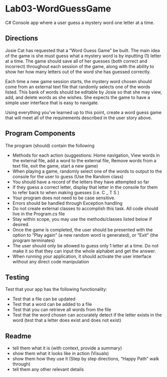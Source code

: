 # Lab03-WordGuessGame
C# Console app where a user guess a mystery word one letter at a time. 

## Directions
Josie Cat has requested that a “Word Guess Game” be built. The main idea of the game is she must guess what a mystery word is by inputting (1) letter at a time. The game should save all of her guesses (both correct and incorrect) throughout each session of the game, along with the ability to show her how many letters out of the word she has guessed correctly.

Each time a new game session starts, the mystery word chosen should come from an external text file that randomly selects one of the words listed. This bank of words should be editable by Josie so that she may view, add, and delete words as she wishes. She expects the game to have a simple user interface that is easy to navigate.

Using everything you’ve learned up to this point, create a word guess game that will meet all of the requirements described in the user story above.

## Program Components

The program (should) contain the following
- Methods for each action (suggestions: Home navigation, View words in the external file, add a word to the external file, Remove words from a text file, exit the game, start a new game)
- When playing a game, randomly select one of the words to output to the console for the user to guess (Use the Random class)
- You should have a record of the letters they have attempted so far
- If they guess a correct letter, display that letter in the console for them to refer back to when making guesses (i.e. C _ T S )
- Your program does not need to be case sensitive.
- Errors should be handled through Exception handling
- Do not create external classes to accomplish this task. All code should live in the Program.cs file
- Stay within scope, you may use the methods/classes listed below if desired.
- Once the game is completed, the user should be presented with the option to “Play again” (a new random word is generated), or “Exit” (the program terminates)
- The user should only be allowed to guess only 1 letter at a time. Do not make it so that they can input the whole alphabet and get the answer.
- When running your application, it should activate the user interface without any direct code manipulation

## Testing
Test that your app has the following functionality:

- Test that a file can be updated
- Test that a word can be added to a file
- Test that you can retrieve all words from the file
- Test that the word chosen can accurately detect if the letter exists in the word (test that a letter does exist and does not exist)

## Readme
- tell them what it is (with context, provide a summary)
- show them what it looks like in action (Visuals)
- show them how they use it (Step by step directions, “Happy Path” walk through)
- tell them any other relevant details 